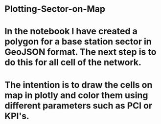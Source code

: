 # Plotting-Sector-on-Map
# In the notebook I have created a polygon for a base station sector in GeoJSON format. The next step is to do this for all cell of the network. 
# The intention is to draw the cells on map in plotly and color them using different parameters such as PCI or KPI's.
